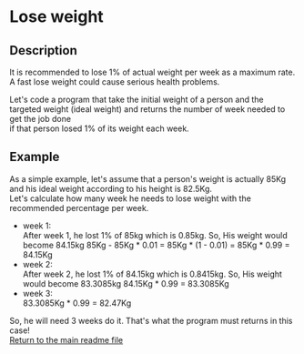 # Lose weight

## Description
It is recommended to lose 1% of actual weight per week as a maximum rate.
A fast lose weight could cause serious health problems.

Let's code a program that take the initial weight of a person and the targeted weight (ideal weight) and returns the number of week needed to get the job done  
if that person losed 1% of its weight each week.

## Example
As a simple example, let's assume that a person's weight is actually 85Kg and his ideal weight according to his height is 82.5Kg.  
Let's calculate how many week he needs to lose weight with the recommended percentage per week.
- week 1:  
After week 1, he lost 1% of 85kg which is 0.85kg. So, His weight would become 84.15kg
85Kg - 85Kg * 0.01 = 85Kg * (1 - 0.01) = 85Kg * 0.99 = 84.15Kg
- week 2:  
After week 2, he lost 1% of 84.15kg which is 0.8415kg. So, His weight would become 83.3085kg
84.15Kg * 0.99 = 83.3085Kg
- week 3:  
83.3085Kg * 0.99 = 82.47Kg

So, he will need 3 weeks do it. That's what the program must returns in this case!  
[Return to the main readme file](../../../../../../../README.md)